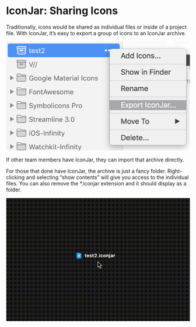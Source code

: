 # IconJar: Sharing Icons

Traditionally, icons would be shared as individual files or inside of a project file. With IconJar, it’s easy to export a group of icons to an IconJar archive.

![Export an IconJar archive](./files/iconjar-export-to-archive.png)

If other team members have IconJar, they can import that archive directly.

For those that done have IconJar, the archive is just a fancy folder. Right-clicking and selecting “show contents” will give you access to the individual files. You can also remove the \*.iconjar extension and it should display as a folder.

![IconJar for people that don't have IconJar](./files/iconjar-for-regular-people.gif)
